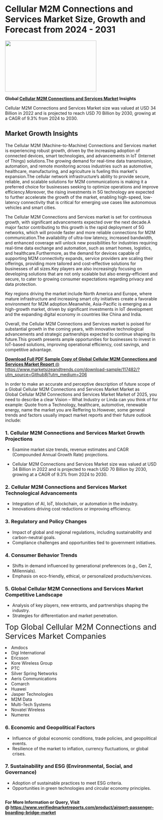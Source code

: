 <H1>Cellular M2M Connections and Services Market Size, Growth and Forecast from 2024 - 2031</H1><img class="aligncenter size-medium wp-image-584254" src="https://thirdeyenews.in/wp-content/uploads/2024/09/Global-Market-Research-300x168.jpeg" alt="" width="300" height="168" /><p><strong>Global&nbsp;<a href="https://www.marketsizeandtrends.com/download-sample/117482/?utm_source=Github8j?utm_medium=206">Cellular M2M Connections and Services Market</a> Insights</strong></p><p>Cellular M2M Connections and Services Market size was valued at USD 34 Billion in 2022 and is projected to reach USD 70 Billion by 2030, growing at a CAGR of 9.3% from 2024 to 2030.</p><p><h2>Market Growth Insights</h2> <p>The Cellular M2M (Machine-to-Machine) Connections and Services market is experiencing robust growth, driven by the increasing adoption of connected devices, smart technologies, and advancements in IoT (Internet of Things) solutions.The growing demand for real-time data transmission, automation, and remote monitoring across industries such as automotive, healthcare, manufacturing, and agriculture is fueling this market's expansion.The cellular network infrastructure’s ability to provide secure, reliable, and scalable solutions for M2M communications is making it a preferred choice for businesses seeking to optimize operations and improve efficiency.Moreover, the rising investments in 5G technology are expected to further accelerate the growth of the market, enabling high-speed, low-latency connectivity that is critical for emerging use cases like autonomous vehicles and smart cities.</p> <p><a href="#"></a></p> <p>The Cellular M2M Connections and Services market is set for continuous growth, with significant advancements expected over the next decade.A major factor contributing to this growth is the rapid deployment of 5G networks, which will provide faster and more reliable connections for M2M communication.The availability of ultra-low latency, increased bandwidth, and enhanced coverage will unlock new possibilities for industries requiring real-time data exchange and automation, such as smart homes, logistics, and healthcare.Furthermore, as the demand for devices capable of supporting M2M connectivity expands, service providers are scaling their offerings, providing more tailored and cost-effective solutions for businesses of all sizes.Key players are also increasingly focusing on developing solutions that are not only scalable but also energy-efficient and secure, to cater to growing consumer expectations regarding privacy and data protection.</p> <p>Key regions driving the market include North America and Europe, where mature infrastructure and increasing smart city initiatives create a favorable environment for M2M adoption.Meanwhile, Asia-Pacific is emerging as a high-growth market, driven by significant investments in IoT development and the expanding digital economy in countries like China and India.</p> <p>Overall, the Cellular M2M Connections and Services market is poised for substantial growth in the coming years, with innovative technological advancements and strategic partnerships expected to continue shaping its future.This growth presents ample opportunities for businesses to invest in IoT-based solutions, improving operational efficiency, cost savings, and competitive advantage.</p> <p><a href="#"></p><p><span class=""><strong>Download Full PDF Sample Copy of Global Cellular M2M Connections and Services Market Report</strong> @ <a href="https://www.marketsizeandtrends.com/download-sample/117482/?utm_source=Github8j?utm_medium=206" target="_blank">https://www.marketsizeandtrends.com/download-sample/117482/?utm_source=Github8j?utm_medium=206</a></span></p><p>In order to make an accurate and perceptive description of future scope of a Global&nbsp;Cellular M2M Connections and Services Market Market as Global&nbsp;Cellular M2M Connections and Services Market Market of 2025, you need to describe a clear Vision &ndash; What Industry or Linda can you think of for example: Quote from a Technology, healthcare, automotive, renewable energy, name the market you are Reffering to.However, some general trends and factors usually impact market reports and their future outlook include:</p><h3>1.&nbsp;<strong>Cellular M2M Connections and Services Market Growth Projections</strong></h3><ul><li>Examine market size trends, revenue estimates and CAGR (Compounded Annual Growth Rate) projections.</li><li><p>Cellular M2M Connections and Services Market size was valued at USD 34 Billion in 2022 and is projected to reach USD 70 Billion by 2030, growing at a CAGR of 9.3% from 2024 to 2030.</p></li></ul><h3>2.&nbsp;<strong>Cellular M2M Connections and Services Market Technological Advancements</strong></h3><ul><li>Integration of AI, IoT, blockchain, or automation in the industry.</li><li>Innovations driving cost reductions or improving efficiency.</li></ul><h3>3.&nbsp;<strong>Regulatory and Policy Changes</strong></h3><ul><li>Impact of global and regional regulations, including sustainability and carbon-neutral goals.</li><li>Compliance challenges and opportunities tied to government initiatives.</li></ul><h3>4.&nbsp;<strong>Consumer Behavior Trends</strong></h3><ul><li>Shifts in demand influenced by generational preferences (e.g., Gen Z, Millennials).</li><li>Emphasis on eco-friendly, ethical, or personalized products/services.</li></ul><h3>5.&nbsp;<strong>Global Cellular M2M Connections and Services Market Competitive Landscape</strong></h3><ul><li>Analysis of key players, new entrants, and partnerships shaping the industry.</li><li>Strategies for differentiation and market penetration.</li></ul><p data-pm-slice="1 1 []"><span style="color: inherit; font-family: inherit; font-size: 25px;">Top Global Cellular M2M Connections and Services Market Companies</span></p><div class="" data-test-id=""><p><li>Amdocs</li><li> Digi International</li><li> Ericsson</li><li> Kore Wireless Group</li><li> PTC</li><li> Silver Spring Networks</li><li> Aeris Communications</li><li> Comarch</li><li> Huawei</li><li> Jasper Technologies</li><li> M2M Data</li><li> Multi-Tech Systems</li><li> Novatel Wireless</li><li> Numerex</li></p></div><h3>6.&nbsp;<strong>Economic and Geopolitical Factors</strong></h3><ul><li>Influence of global economic conditions, trade policies, and geopolitical events.</li><li>Resilience of the market to inflation, currency fluctuations, or global crises.</li></ul><h3>7.&nbsp;<strong>Sustainability and ESG (Environmental, Social, and Governance)</strong></h3><ul><li>Adoption of sustainable practices to meet ESG criteria.</li><li>Opportunities in green technologies and circular economy principles.</li></ul><h2><strong style="font-size: 14px;">For More Information or Query, Visit @&nbsp;</strong><a style="background-color: #ffffff; font-size: 14px;" href="https://www.marketsizeandtrends.com/report/cellular-m2m-connections-and-services-market/" target="_blank">https://www.verifiedmarketreports.com/product/airport-passenger-boarding-bridge-market</a></h2>